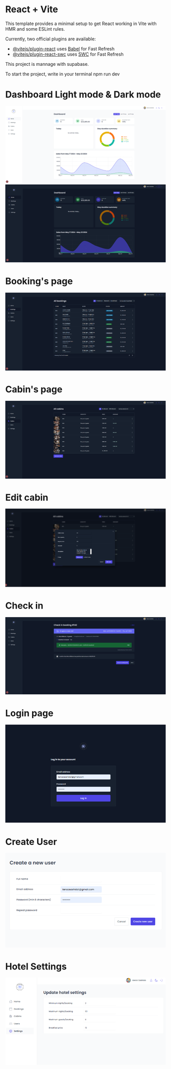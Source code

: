 # React + Vite

This template provides a minimal setup to get React working in Vite with HMR and some ESLint rules.

Currently, two official plugins are available:

- [@vitejs/plugin-react](https://github.com/vitejs/vite-plugin-react/blob/main/packages/plugin-react/README.md) uses [Babel](https://babeljs.io/) for Fast Refresh
- [@vitejs/plugin-react-swc](https://github.com/vitejs/vite-plugin-react-swc) uses [SWC](https://swc.rs/) for Fast Refresh

This project is mannage with supabase.

To start the project, write in your terminal npm run dev


# Dashboard Light mode & Dark mode
![plot](./src/assets/dashlight.png)
![plot](./src/assets/dashdark.png)

# Booking's page

![plot](./src/assets/bookings.png)

# Cabin's page

![plot](./src/assets/cabins.png)

# Edit cabin

![plot](./src/assets/edit_cabin.png)

# Check in

![plot](./src/assets/check-in.png)

# Login page
![plot](./src/assets/login.png)

# Create User
![plot](./src/assets/create_user.png)

# Hotel Settings
![plot](./src/assets/hotel_settings.png)


